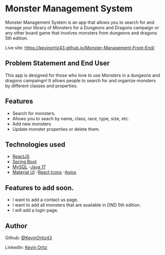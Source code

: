 # Monster Management System

Monster Management System is an app that allows you to search for and manage your library of Monsters for a Dungeons and Dragons campaign or any other board game that involves monsters from dungeons and dragons 5th edition.

Live site: https://kevinortiz43.github.io/Monster-Management-Front-End/

## Problem Statement and End User

This app is designed for those who love to use Monsters in a dungeons and dragons campaingn! It allows people to search for and organize monsters by different classes and properties.

## Features

- Search for monsters.
- Allows you to seach by name, class, race, type, size, etc.
- Add new monsters
- Update monster properties or delete them.

## Technologies used

- [ReactJS](https://reactjs.org/)
- [Spring Boot](https://spring.io/projects/spring-boot)
- [MySQL](https://www.mysql.com/) -[Java 17](https://www.oracle.com/java/)
- [Material UI](https://mui.com/) -[React Icons](https://react-icons.github.io/react-icons/) -[Axios](https://axios-http.com/docs/intro)

## Features to add soon.

- I want to add a contact us page.
- I want to add all monsters that are available in DND 5th edition.
- I will add a login page.

## Author

Github: [@KevinOrtiz43](https://github.com/kevinortiz43)

LinkedIn: [Kevin Ortiz](https://www.linkedin.com/in/kevinortiz43/)

